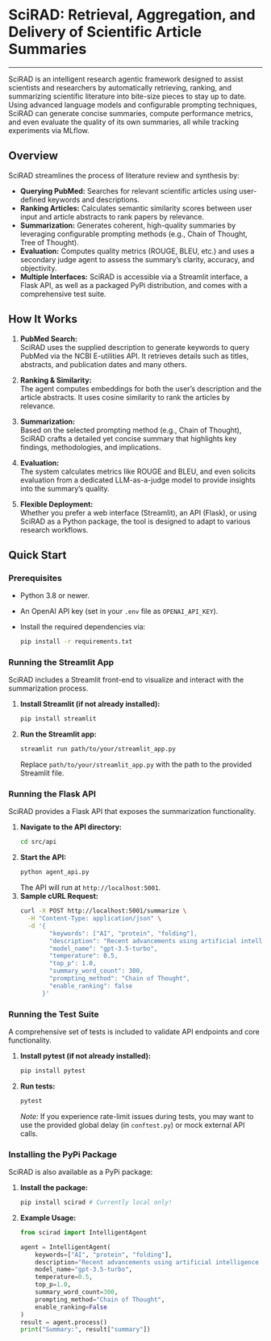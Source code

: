 

# SciRAD: Retrieval, Aggregation, and Delivery of Scientific Article Summaries

---

SciRAD is an intelligent research agentic framework designed to assist scientists and researchers by automatically retrieving, ranking, and summarizing scientific literature into bite-size pieces to stay up to date. Using advanced language models and configurable prompting techniques, SciRAD can generate concise summaries, compute performance metrics, and even evaluate the quality of its own summaries, all while tracking experiments via MLflow.

## Overview

SciRAD streamlines the process of literature review and synthesis by:
- **Querying PubMed:** Searches for relevant scientific articles using user-defined keywords and descriptions.
- **Ranking Articles:** Calculates semantic similarity scores between user input and article abstracts to rank papers by relevance.
- **Summarization:** Generates coherent, high-quality summaries by leveraging configurable prompting methods (e.g., Chain of Thought, Tree of Thought).
- **Evaluation:** Computes quality metrics (ROUGE, BLEU, etc.) and uses a secondary judge agent to assess the summary’s clarity, accuracy, and objectivity.
- **Multiple Interfaces:** SciRAD is accessible via a Streamlit interface, a Flask API, as well as a packaged PyPi distribution, and comes with a comprehensive test suite.

## How It Works

1. **PubMed Search:**  
   SciRAD uses the supplied description to generate keywords to query PubMed via the NCBI E-utilities API. It retrieves details such as titles, abstracts, and publication dates and many others.
   
2. **Ranking & Similarity:**  
   The agent computes embeddings for both the user’s description and the article abstracts. It uses cosine similarity to rank the articles by relevance.
   
3. **Summarization:**  
   Based on the selected prompting method (e.g., Chain of Thought), SciRAD crafts a detailed yet concise summary that highlights key findings, methodologies, and implications.
   
4. **Evaluation:**  
   The system calculates metrics like ROUGE and BLEU, and even solicits evaluation from a dedicated LLM-as-a-judge model to provide insights into the summary’s quality.
   
5. **Flexible Deployment:**  
   Whether you prefer a web interface (Streamlit), an API (Flask), or using SciRAD as a Python package, the tool is designed to adapt to various research workflows.

## Quick Start

### Prerequisites
- Python 3.8 or newer.
- An OpenAI API key (set in your `.env` file as `OPENAI_API_KEY`).
- Install the required dependencies via:
  
  ```bash
  pip install -r requirements.txt
  ```

### Running the Streamlit App
SciRAD includes a Streamlit front-end to visualize and interact with the summarization process.
1. **Install Streamlit (if not already installed):**
   ```bash
   pip install streamlit
   ```
2. **Run the Streamlit app:**
   ```bash
   streamlit run path/to/your/streamlit_app.py
   ```
   Replace `path/to/your/streamlit_app.py` with the path to the provided Streamlit file.

### Running the Flask API
SciRAD provides a Flask API that exposes the summarization functionality.
1. **Navigate to the API directory:**
   ```bash
   cd src/api
   ```
2. **Start the API:**
   ```bash
   python agent_api.py
   ```
   The API will run at `http://localhost:5001`.  
3. **Sample cURL Request:**
   ```bash
   curl -X POST http://localhost:5001/summarize \
     -H "Content-Type: application/json" \
     -d '{
           "keywords": ["AI", "protein", "folding"],
           "description": "Recent advancements using artificial intelligence to accurately predict complex protein-folding structures.",
           "model_name": "gpt-3.5-turbo",
           "temperature": 0.5,
           "top_p": 1.0,
           "summary_word_count": 300,
           "prompting_method": "Chain of Thought",
           "enable_ranking": false
         }'
   ```

### Running the Test Suite
A comprehensive set of tests is included to validate API endpoints and core functionality.
1. **Install pytest (if not already installed):**
   ```bash
   pip install pytest
   ```
2. **Run tests:**
   ```bash
   pytest
   ```
   *Note:* If you experience rate-limit issues during tests, you may want to use the provided global delay (in `conftest.py`) or mock external API calls.

### Installing the PyPi Package
SciRAD is also available as a PyPi package:
1. **Install the package:**
   ```bash
   pip install scirad # Currently local only!
   ```
2. **Example Usage:**
   ```python
   from scirad import IntelligentAgent

   agent = IntelligentAgent(
       keywords=["AI", "protein", "folding"],
       description="Recent advancements using artificial intelligence to accurately predict complex protein-folding structures.",
       model_name="gpt-3.5-turbo",
       temperature=0.5,
       top_p=1.0,
       summary_word_count=300,
       prompting_method="Chain of Thought",
       enable_ranking=False
   )
   result = agent.process()
   print("Summary:", result["summary"])
   ```


